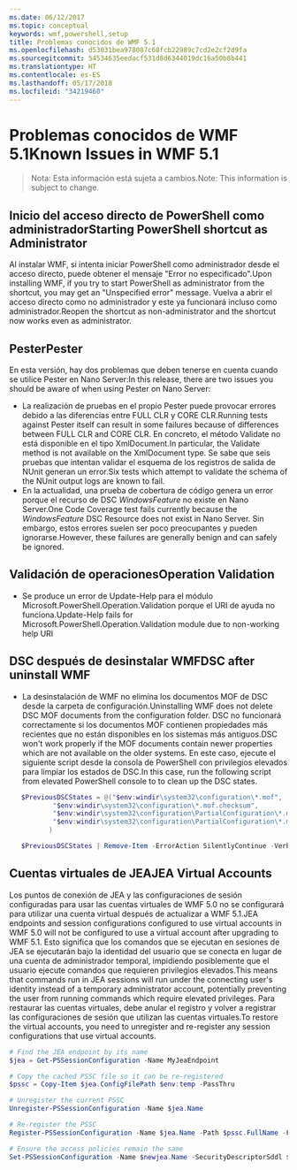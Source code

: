```yaml
---
ms.date: 06/12/2017
ms.topic: conceptual
keywords: wmf,powershell,setup
title: Problemas conocidos de WMF 5.1
ms.openlocfilehash: d53031bea978087c68fcb22989c7cd2e2cf2d9fa
ms.sourcegitcommit: 54534635eedacf531d8d6344019dc16a50b8b441
ms.translationtype: HT
ms.contentlocale: es-ES
ms.lasthandoff: 05/17/2018
ms.locfileid: "34219460"
---
```

# <a name="known-issues-in-wmf-51"></a><span data-ttu-id="c35fc-103">Problemas conocidos de WMF 5.1</span><span class="sxs-lookup"><span data-stu-id="c35fc-103">Known Issues in WMF 5.1</span></span> #

> <span data-ttu-id="c35fc-104">Nota: Esta información está sujeta a cambios.</span><span class="sxs-lookup"><span data-stu-id="c35fc-104">Note: This information is subject to change.</span></span>

## <a name="starting-powershell-shortcut-as-administrator"></a><span data-ttu-id="c35fc-105">Inicio del acceso directo de PowerShell como administrador</span><span class="sxs-lookup"><span data-stu-id="c35fc-105">Starting PowerShell shortcut as Administrator</span></span>
<span data-ttu-id="c35fc-106">Al instalar WMF, si intenta iniciar PowerShell como administrador desde el acceso directo, puede obtener el mensaje "Error no especificado".</span><span class="sxs-lookup"><span data-stu-id="c35fc-106">Upon installing WMF, if you try to start PowerShell as administrator from the shortcut, you may get an "Unspecified error" message.</span></span>
<span data-ttu-id="c35fc-107">Vuelva a abrir el acceso directo como no administrador y este ya funcionará incluso como administrador.</span><span class="sxs-lookup"><span data-stu-id="c35fc-107">Reopen the shortcut as non-administrator and the shortcut now works even as administrator.</span></span>

## <a name="pester"></a><span data-ttu-id="c35fc-108">Pester</span><span class="sxs-lookup"><span data-stu-id="c35fc-108">Pester</span></span>
<span data-ttu-id="c35fc-109">En esta versión, hay dos problemas que deben tenerse en cuenta cuando se utilice Pester en Nano Server:</span><span class="sxs-lookup"><span data-stu-id="c35fc-109">In this release, there are two issues you should be aware of when using Pester on Nano Server:</span></span>

* <span data-ttu-id="c35fc-110">La realización de pruebas en el propio Pester puede provocar errores debido a las diferencias entre FULL CLR y CORE CLR.</span><span class="sxs-lookup"><span data-stu-id="c35fc-110">Running tests against Pester itself can result in some failures because of differences between FULL CLR and CORE CLR.</span></span> <span data-ttu-id="c35fc-111">En concreto, el método Validate no está disponible en el tipo XmlDocument.</span><span class="sxs-lookup"><span data-stu-id="c35fc-111">In particular, the Validate method is not available on the XmlDocument type.</span></span> <span data-ttu-id="c35fc-112">Se sabe que seis pruebas que intentan validar el esquema de los registros de salida de NUnit generan un error.</span><span class="sxs-lookup"><span data-stu-id="c35fc-112">Six tests which attempt to validate the schema of the NUnit output logs are known to fail.</span></span>
* <span data-ttu-id="c35fc-113">En la actualidad, una prueba de cobertura de código genera un error porque el recurso de DSC *WindowsFeature* no existe en Nano Server.</span><span class="sxs-lookup"><span data-stu-id="c35fc-113">One Code Coverage test fails currently because the *WindowsFeature* DSC Resource does not exist in Nano Server.</span></span> <span data-ttu-id="c35fc-114">Sin embargo, estos errores suelen ser poco preocupantes y pueden ignorarse.</span><span class="sxs-lookup"><span data-stu-id="c35fc-114">However, these failures are generally benign and can safely be ignored.</span></span>

## <a name="operation-validation"></a><span data-ttu-id="c35fc-115">Validación de operaciones</span><span class="sxs-lookup"><span data-stu-id="c35fc-115">Operation Validation</span></span>

* <span data-ttu-id="c35fc-116">Se produce un error de Update-Help para el módulo Microsoft.PowerShell.Operation.Validation porque el URI de ayuda no funciona.</span><span class="sxs-lookup"><span data-stu-id="c35fc-116">Update-Help fails for Microsoft.PowerShell.Operation.Validation module due to non-working help URI</span></span>

## <a name="dsc-after-uninstall-wmf"></a><span data-ttu-id="c35fc-117">DSC después de desinstalar WMF</span><span class="sxs-lookup"><span data-stu-id="c35fc-117">DSC after uninstall WMF</span></span>
* <span data-ttu-id="c35fc-118">La desinstalación de WMF no elimina los documentos MOF de DSC desde la carpeta de configuración.</span><span class="sxs-lookup"><span data-stu-id="c35fc-118">Uninstalling WMF does not delete DSC MOF documents from the configuration folder.</span></span> <span data-ttu-id="c35fc-119">DSC no funcionará correctamente si los documentos MOF contienen propiedades más recientes que no están disponibles en los sistemas más antiguos.</span><span class="sxs-lookup"><span data-stu-id="c35fc-119">DSC won't work properly if the MOF documents contain newer properties which are not available on the older systems.</span></span> <span data-ttu-id="c35fc-120">En este caso, ejecute el siguiente script desde la consola de PowerShell con privilegios elevados para limpiar los estados de DSC.</span><span class="sxs-lookup"><span data-stu-id="c35fc-120">In this case, run the following script from elevated PowerShell console to to clean up the DSC states.</span></span>
 ```powershell
    $PreviousDSCStates = @("$env:windir\system32\configuration\*.mof",
            "$env:windir\system32\configuration\*.mof.checksum",
            "$env:windir\system32\configuration\PartialConfiguration\*.mof",
            "$env:windir\system32\configuration\PartialConfiguration\*.mof.checksum"
           )

    $PreviousDSCStates | Remove-Item -ErrorAction SilentlyContinue -Verbose
 ```

## <a name="jea-virtual-accounts"></a><span data-ttu-id="c35fc-121">Cuentas virtuales de JEA</span><span class="sxs-lookup"><span data-stu-id="c35fc-121">JEA Virtual Accounts</span></span>
<span data-ttu-id="c35fc-122">Los puntos de conexión de JEA y las configuraciones de sesión configuradas para usar las cuentas virtuales de WMF 5.0 no se configurará para utilizar una cuenta virtual después de actualizar a WMF 5.1.</span><span class="sxs-lookup"><span data-stu-id="c35fc-122">JEA endpoints and session configurations configured to use virtual accounts in WMF 5.0 will not be configured to use a virtual account after upgrading to WMF 5.1.</span></span>
<span data-ttu-id="c35fc-123">Esto significa que los comandos que se ejecutan en sesiones de JEA se ejecutarán bajo la identidad del usuario que se conecta en lugar de una cuenta de administrador temporal, impidiendo posiblemente que el usuario ejecute comandos que requieren privilegios elevados.</span><span class="sxs-lookup"><span data-stu-id="c35fc-123">This means that commands run in JEA sessions will run under the connecting user's identity instead of a temporary administrator account, potentially preventing the user from running commands which require elevated privileges.</span></span>
<span data-ttu-id="c35fc-124">Para restaurar las cuentas virtuales, debe anular el registro y volver a registrar las configuraciones de sesión que utilizan las cuentas virtuales.</span><span class="sxs-lookup"><span data-stu-id="c35fc-124">To restore the virtual accounts, you need to unregister and re-register any session configurations that use virtual accounts.</span></span>

```powershell
# Find the JEA endpoint by its name
$jea = Get-PSSessionConfiguration -Name MyJeaEndpoint

# Copy the cached PSSC file so it can be re-registered
$pssc = Copy-Item $jea.ConfigFilePath $env:temp -PassThru

# Unregister the current PSSC
Unregister-PSSessionConfiguration -Name $jea.Name

# Re-register the PSSC
Register-PSSessionConfiguration -Name $jea.Name -Path $pssc.FullName -Force

# Ensure the access policies remain the same
Set-PSSessionConfiguration -Name $newjea.Name -SecurityDescriptorSddl $jea.SecurityDescriptorSddl
```
